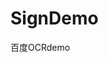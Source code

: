 # SignDemo
百度OCRdemo <href url="https://github.com/SilenceBurst/SignDemo/tree/master/baiduocrdemo/src"/>
